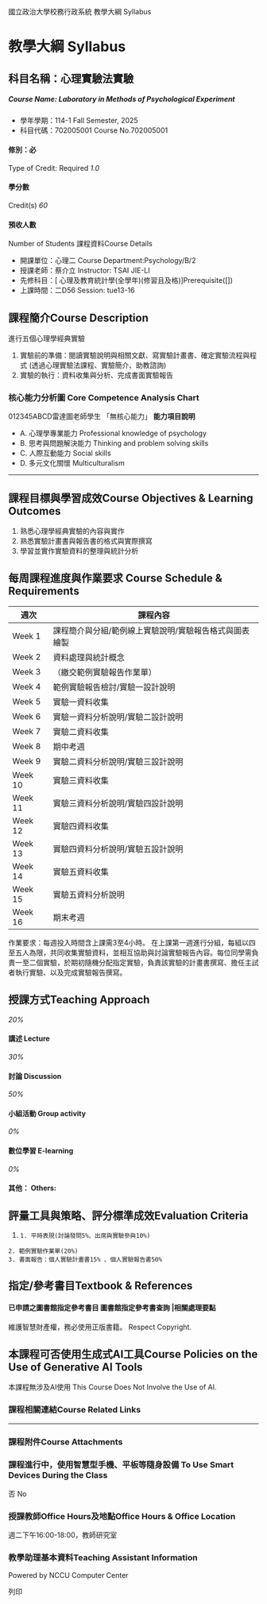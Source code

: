 國立政治大學校務行政系統 教學大綱 Syllabus
# 教學大綱 Syllabus
##  科目名稱：心理實驗法實驗 
#####  Course Name: Laboratory in Methods of Psychological Experiment
  * 學年學期：114-1 Fall Semester, 2025 
  * 科目代碼：702005001 Course No.702005001


#### 修別：必
Type of Credit: Required 
_1.0_
#### 學分數
Credit(s)
_60_
#### 預收人數
Number of Students
課程資料Course Details
  * 開課單位：心理二 Course Department:Psychology/B/2 
  * 授課老師：蔡介立 Instructor: TSAI JIE-LI 
  * 先修科目：[ 心理及教育統計學(全學年)(修習且及格)]Prerequisite([])
  * 上課時間：二D56 Session: tue13-16


##  課程簡介Course Description
進行五個心理學經典實驗
  1. 實驗前的準備：閱讀實驗說明與相關文獻、寫實驗計畫書、確定實驗流程與程式 (透過心理實驗法課程、實驗簡介、助教諮詢)
  2. 實驗的執行：資料收集與分析、完成書面實驗報告


###  核心能力分析圖 Core Competence Analysis Chart
012345ABCD雷達圖老師學生
「無核心能力」 
**能力項目說明**
  * A. 心理學專業能力 Professional knowledge of psychology
  * B. 思考與問題解決能力 Thinking and problem solving skills
  * C. 人際互動能力 Social skills
  * D. 多元文化關懷 Multiculturalism


* * *
##  課程目標與學習成效Course Objectives & Learning Outcomes 
1. 熟悉心理學經典實驗的內容與實作
2. 熟悉實驗計畫書與報告書的格式與實際撰寫
3. 學習並實作實驗資料的整理與統計分析
##  每周課程進度與作業要求 Course Schedule & Requirements
週次 |  課程內容  
---|---  
Week 1 |  課程簡介與分組/範例線上實驗說明/實驗報告格式與圖表繪製  
Week 2 |  資料處理與統計概念  
Week 3 |  （繳交範例實驗報告作業單）  
Week 4 |  範例實驗報告檢討/實驗一設計說明  
Week 5 |  實驗一資料收集  
Week 6 |  實驗一資料分析說明/實驗二設計說明  
Week 7 |  實驗二資料收集  
Week 8 |  期中考週  
Week 9 |  實驗二資料分析說明/實驗三設計說明  
Week 10 |  實驗三資料收集  
Week 11 |  實驗三資料分析說明/實驗四設計說明  
Week 12 |  實驗四資料收集  
Week 13 |  實驗四資料分析說明/實驗五設計說明  
Week 14 |  實驗五資料收集  
Week 15 |  實驗五資料分析說明  
Week 16 |  期末考週  
作業要求：每週投入時間含上課需3至4小時。
在上課第一週進行分組，每組以四至五人為限，共同收集實驗資料，並相互協助與討論實驗報告內容。每位同學需負責一至二個實驗，於期初隨機分配指定實驗，負責該實驗的計畫書撰寫、擔任主試者執行實驗、以及完成實驗報告撰寫。
##  授課方式Teaching Approach
_20%_
####  講述 Lecture
_30%_
####  討論 Discussion
_50%_
####  小組活動 Group activity
_0%_
####  數位學習 E-learning
_0%_
####  其他： Others:
##  評量工具與策略、評分標準成效Evaluation Criteria
  1.     1. 平時表現(討論發問5%、出席與實驗參與10%)
    2. 範例實驗作業單(20%)
    3. 書面報告：個人實驗計畫書15% 、個人實驗報告書50%


##  指定/參考書目Textbook & References
####  已申請之圖書館指定參考書目  圖書館指定參考書查詢 |相關處理要點
維護智慧財產權，務必使用正版書籍。 Respect Copyright.
##  本課程可否使用生成式AI工具Course Policies on the Use of Generative AI Tools
本課程無涉及AI使用 This Course Does Not Involve the Use of AI.
###  課程相關連結Course Related Links
* * *
###  課程附件Course Attachments
###  課程進行中，使用智慧型手機、平板等隨身設備 To Use Smart Devices During the Class
否  No
###  授課教師Office Hours及地點Office Hours & Office Location
週二下午16:00-18:00，教師研究室
###  教學助理基本資料Teaching Assistant Information
Powered by NCCU Computer Center
  
列印
